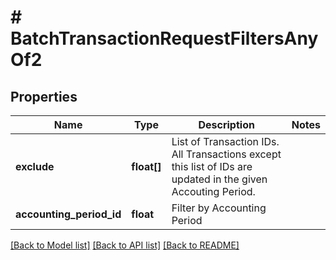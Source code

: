 # # BatchTransactionRequestFiltersAnyOf2

## Properties

Name | Type | Description | Notes
------------ | ------------- | ------------- | -------------
**exclude** | **float[]** | List of Transaction IDs. All Transactions except this list of IDs are updated in the given Accouting Period. |
**accounting_period_id** | **float** | Filter by Accounting Period |

[[Back to Model list]](../../README.md#models) [[Back to API list]](../../README.md#endpoints) [[Back to README]](../../README.md)
